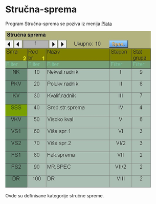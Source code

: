 # Stručna-sprema

Program Stručna-sprema se poziva iz menija [Plata](../l_sr.md)

![Image](ob1071.jpg)

Ovde su definisane kategorije stručne spreme.
